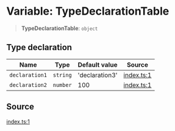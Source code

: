 # Variable: TypeDeclarationTable

> **TypeDeclarationTable**: `object`

## Type declaration

| Name | Type | Default value | Source |
| ------ | ------ | ------ | ------ |
| `declaration1` | `string` | 'declaration3' | [index.ts:1](http://source-url) |
| `declaration2` | `number` | 100 | [index.ts:1](http://source-url) |

## Source

[index.ts:1](http://source-url)

